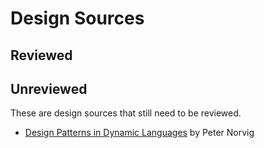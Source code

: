 # Design Sources

## Reviewed

## Unreviewed

These are design sources that still need to be reviewed.

* [Design Patterns in Dynamic Languages](http://www.norvig.com/design-patterns/) by Peter Norvig
